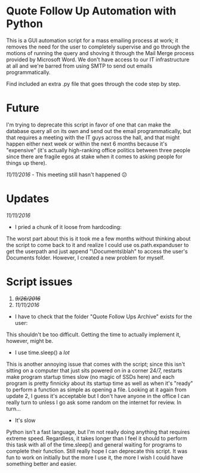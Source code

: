 # Quote Follow Up Automation with Python

This is a GUI automation script for a mass emailing process at work; it removes the need for the user to completely supervise and go through the motions of running the query and shoving it through the Mail Merge process provided by Microsoft Word. We don't have access to our IT infrastructure at all and we're barred from using SMTP to send out emails programmatically. 

Find included an extra .py file that goes through the code step by step.

# Future
I'm trying to deprecate this script in favor of one that can make the database query all on its own and send out the email programmatically, but that requires a meeting with the IT guys across the hall, and that might happen either next week or within the next 6 months because it's "expensive" (it's actually high-ranking office politics between three people since there are fragile egos at stake when it comes to asking people for things up there).

*11/11/2016* - This meeting still hasn't happened :confused:

# Updates
*11/11/2016*

- I pried a chunk of it loose from hardcoding:

The worst part about this is it took me a few months without thinking about the script to come back to it and realize I could use os.path.expanduser to get the userpath and just append "\\Documents\\blah" to access the user's Documents folder. However, I created a new problem for myself.

# Script issues
1. ~~*9/26/2016*~~
2. *11/11/2016*

- I have to check that the folder "Quote Follow Ups Archive" exists for the user:

This shouldn't be too difficult. Getting the time to actually implement it, however, might be.
  
- I use time.sleep() a *lot*

This is another annoying issue that comes with the script; since this isn't sitting on a computer that just sits powered on in a corner 24/7, restarts make program startup times slow (no magic of SSDs here) and each program is pretty finnicky about its startup time as well as when it's "ready" to perform a function as simple as opening a file. Looking at it again from update 2, I guess it's acceptable but I don't have anyone in the office I can really turn to unless I go ask some random on the internet for review. In turn...
   
- It's slow

Python isn't a fast language, but I'm not really doing anything that requires extreme speed. Regardless, it takes longer than I feel it should to perform this task with all of the time.sleep() and general waiting for programs to complete their function. Still really hope I can deprecate this script. It was fun to work on initially but the more I use it, the more I wish I could have something better and easier.